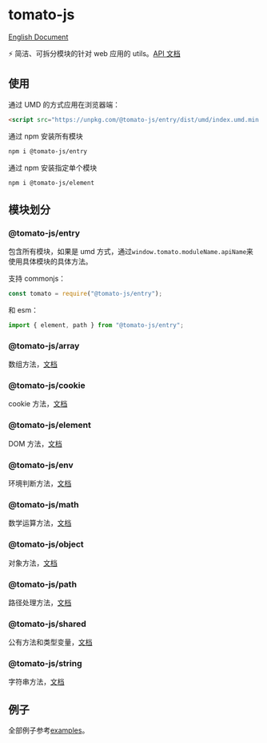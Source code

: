 # tomato-js

[English Document](./README_EN.md)

⚡️ 简洁、可拆分模块的针对 web 应用的 utils。[API 文档](https://tomato-js.github.io/tomato/index.html)

## 使用

通过 UMD 的方式应用在浏览器端：

```html
<script src="https://unpkg.com/@tomato-js/entry/dist/umd/index.umd.min.js"></script>
```

通过 npm 安装所有模块

```sh
npm i @tomato-js/entry
```

通过 npm 安装指定单个模块

```sh
npm i @tomato-js/element
```

## 模块划分

### @tomato-js/entry

包含所有模块，如果是 umd 方式，通过`window.tomato.moduleName.apiName`来使用具体模块的具体方法。

支持 commonjs：

```js
const tomato = require("@tomato-js/entry");
```

和 esm：

```js
import { element, path } from "@tomato-js/entry";
```

### @tomato-js/array

数组方法，[文档](https://tomato-js.github.io/tomato/modules/_tomato_js_array.html)

### @tomato-js/cookie

cookie 方法，[文档](https://tomato-js.github.io/tomato/modules/_tomato_js_cookie.html)

### @tomato-js/element

DOM 方法，[文档](https://tomato-js.github.io/tomato/modules/_tomato_js_element.html)

### @tomato-js/env

环境判断方法，[文档](https://tomato-js.github.io/tomato/modules/_tomato_js_env.html)

### @tomato-js/math

数学运算方法，[文档](https://tomato-js.github.io/tomato/modules/_tomato_js_math.html)

### @tomato-js/object

对象方法，[文档](https://tomato-js.github.io/tomato/modules/_tomato_js_object.html)

### @tomato-js/path

路径处理方法，[文档](https://tomato-js.github.io/tomato/modules/_tomato_js_path.html)

### @tomato-js/shared

公有方法和类型变量，[文档](https://tomato-js.github.io/tomato/modules/_tomato_js_shared.html)

### @tomato-js/string

字符串方法，[文档](https://tomato-js.github.io/tomato/modules/_tomato_js_string.html)

## 例子

全部例子参考[examples](https://github.com/tomato-js/examples/blob/master/README_ZH.md)。
